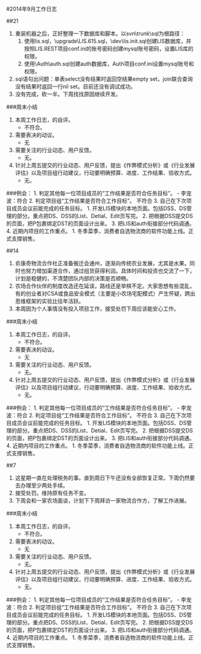 #2014年9月工作日志

##21
1. 重装机器之后，正好整理一下数据库和脚本。以svn\trunk\sql为根路径：
	1. 使用lis.sql，\upgrade\LIS.615.sql，\dev\lis.init.sql创建LIS数据库，并按照LIS.REST项目conf.ini的账号密码创建mysql账号密码，设置LIS库的权限。
	2. 使用\Auth\auth.sql创建auth数据库，Auth项目conf.ini设置mysql账号和权限。
2. sql语句出问题：单表select没有结果时返回空结果empty set，join联合查询没有结果时返回一行nil set。目前还没有调试成功。
3. 没有完成，砍一半。下周找找原因继续开发。


###周末小结
1. 本周工作日志，的自评。
	- 不符合。
2. 需要表决的动议。
	- 无
3. 需要关注的行业动态、用户反馈。
	- 无。 
4. 针对上周五提交的行业动态、用户反馈，提出《作弊模式分析》或《行业发展评估》以及项目组行动建议，行动要明确预算、进度、工作结果、验收方式。
	- 无。

###例会：
	1. 判定其他每一位项目成员的“工作结果是否符合任务目标”。
		- 李宠波：符合
	2. 判定项目组“工作结果是否符合工作目标”。
		 不符合
	3. 自己在下次项目成员会议前能完成的任务目标。
			1. 开发LIS模块的本地页面。包括DSS、DS管理的部分。重点把DS、DSS的List、Detial、Edit页写完。
			2. 把根据DSS提交DS的页面，把P包裹绑定DST的页面设计出来。
			3. 把LIS和auth衔接部分代码调通。
	4. 近期内项目的工作重点。
		1. 冬季菜季，消费者自选物流商的软件功能上线。正式支撑销售。

##14
1. 俞康奇物流合作社正准备搬迁会通州，逐渐向传统农业发展，尤其是水果。同时也努力增加渠道合作，通过组货获得利润。具体时间和投资也交流了一下，计划是稳健的，不清楚团队内部的决策是否顺畅。
2. 农场合作伙伴的制度改造还在延误，路线还是举棋不定。大家思想有些混乱，有的创业者对CSA或食品安全模式（主要是小农场宅配模式）产生怀疑，跨出思维框架的实验比往年活跃。
3. 本周因为个人事情没有投入项目工作，接受处罚下周应该能安心工作。


###周末小结
1. 本周工作日志，的自评。
	- 不符合。
2. 需要表决的动议。
	- 无
3. 需要关注的行业动态、用户反馈。
	- 无。 
4. 针对上周五提交的行业动态、用户反馈，提出《作弊模式分析》或《行业发展评估》以及项目组行动建议，行动要明确预算、进度、工作结果、验收方式。
	- 无。

###例会：
	1. 判定其他每一位项目成员的“工作结果是否符合任务目标”。
		- 李宠波：符合
	2. 判定项目组“工作结果是否符合工作目标”。
		 不符合
	3. 自己在下次项目成员会议前能完成的任务目标。
			1. 开发LIS模块的本地页面。包括DSS、DS管理的部分。重点把DS、DSS的List、Detial、Edit页写完。
			2. 把根据DSS提交DS的页面，把P包裹绑定DST的页面设计出来。
			3. 把LIS和auth衔接部分代码调通。
	4. 近期内项目的工作重点。
		1. 冬季菜季，消费者自选物流商的软件功能上线。正式支撑销售。

##7
1. 这星期一直在处理税务的事。直到周日下午还没有全部恢复正常。下周仍然要去办理至少两处手续。
2. 接受处罚。维持原有任务不变。
3. 下周会和一家农场面谈，计划下下周拜访一家物流合作方，了解工作进展。 


###周末小结
1. 本周工作日志，的自评。
	- 不符合。
2. 需要表决的动议。
	- 无
3. 需要关注的行业动态、用户反馈。
	- 无。 
4. 针对上周五提交的行业动态、用户反馈，提出《作弊模式分析》或《行业发展评估》以及项目组行动建议，行动要明确预算、进度、工作结果、验收方式。
	- 无。

###例会：
	1. 判定其他每一位项目成员的“工作结果是否符合任务目标”。
		- 李宠波：符合
	2. 判定项目组“工作结果是否符合工作目标”。
		 不符合
	3. 自己在下次项目成员会议前能完成的任务目标。
			1. 开发LIS模块的本地页面。包括DSS、DS管理的部分。重点把DS、DSS的List、Detial、Edit页写完。
			2. 把根据DSS提交DS的页面，把P包裹绑定DST的页面设计出来。
			3. 把LIS和auth衔接部分代码调通。
	4. 近期内项目的工作重点。
		1. 冬季菜季，消费者自选物流商的软件功能上线。正式支撑销售。
